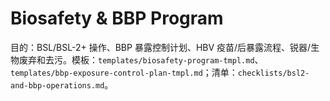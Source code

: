 # Biosafety & BBP Program

目的：BSL/BSL-2+ 操作、BBP 暴露控制计划、HBV 疫苗/后暴露流程、锐器/生物废弃和去污。模板：`templates/biosafety-program-tmpl.md`、`templates/bbp-exposure-control-plan-tmpl.md`；清单：`checklists/bsl2-and-bbp-operations.md`。

